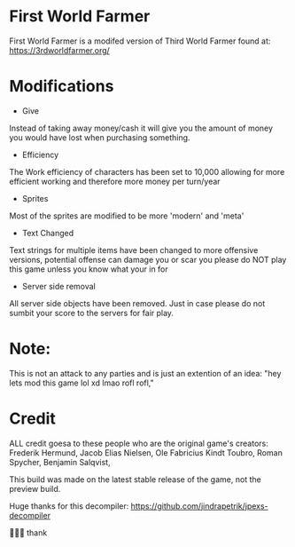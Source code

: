 # First World Farmer
First World Farmer is a modifed version of Third World Farmer found at:
https://3rdworldfarmer.org/



# Modifications

- Give


Instead of taking away money/cash it will give you the amount of money you would have lost when purchasing something.



-  Efficiency


The Work efficiency of characters has been set to 10,000 allowing for more efficient working and therefore more money per turn/year

-  Sprites


Most of the sprites are modified to be more 'modern' and 'meta'

- Text Changed


Text strings for multiple items have been changed to more offensive versions, potential offense can damage you or scar you please do NOT play this game unless you know what your in for

-  Server side removal


All server side objects have been removed. Just in case please do not sumbit your score to the servers for fair play.

# Note:
This is not an attack to any parties and is just an extention of an idea: "hey lets mod this game lol xd lmao rofl rofl," 


# Credit
ALL credit goesa to these people who are the original game's creators:
Frederik Hermund, 
Jacob Elias Nielsen, 
Ole Fabricius Kindt Toubro, 
Roman Spycher, 
Benjamin Salqvist, 

This build was made on the latest stable release of the game, not the preview build.

Huge thanks for this decompiler: https://github.com/jindrapetrik/jpexs-decompiler

👌🏿😂
thank

